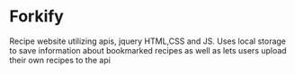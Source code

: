 # Forkify
Recipe website utilizing apis, jquery HTML,CSS and JS. Uses local storage to save information about bookmarked recipes as well as lets users upload their own recipes to the api
